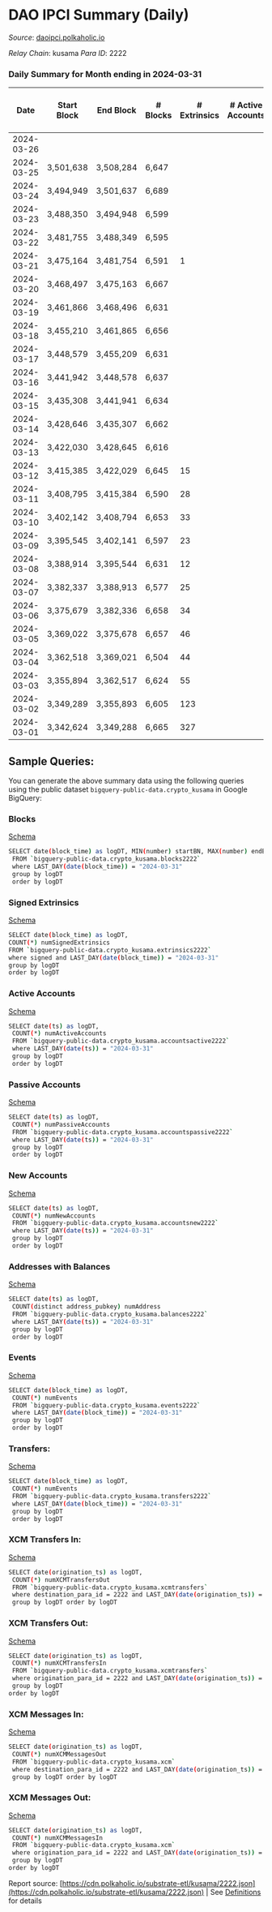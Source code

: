 # DAO IPCI Summary (Daily)

_Source_: [daoipci.polkaholic.io](https://daoipci.polkaholic.io)

*Relay Chain*: kusama
*Para ID*: 2222



### Daily Summary for Month ending in 2024-03-31


| Date    | Start Block | End Block | # Blocks | # Extrinsics | # Active Accounts | # Passive Accounts | # New Accounts | # Addresses | # Events  | # Transfers ($USD) | # XCM Transfers In ($USD) | # XCM Transfers Out ($USD) | # XCM In | # XCM Out | Issues |
|---------|-------------|-----------|----------|--------------|-------------------|--------------------|----------------|-------------|-----------|--------------------|---------------------------|----------------------------|----------|-----------|--------|
| 2024-03-26 |  |  |  |  |  |  |  |  |  |   |   |   |  |  |  |
| 2024-03-25 | 3,501,638 | 3,508,284 | 6,647 |  |  |  |  | 905 | 33,235 |   |   |   |  |  |  |
| 2024-03-24 | 3,494,949 | 3,501,637 | 6,689 |  |  |  |  | 905 | 33,445 |   |   |   |  |  |  |
| 2024-03-23 | 3,488,350 | 3,494,948 | 6,599 |  |  |  |  | 905 | 32,995 |   |   |   |  |  |  |
| 2024-03-22 | 3,481,755 | 3,488,349 | 6,595 |  |  |  |  | 905 | 32,975 |   |   |   |  |  |  |
| 2024-03-21 | 3,475,164 | 3,481,754 | 6,591 | 1 |  |  |  | 905 | 32,963 |   |   |   |  |  |  |
| 2024-03-20 | 3,468,497 | 3,475,163 | 6,667 |  |  |  |  | 905 | 33,335 |   |   |   |  |  |  |
| 2024-03-19 | 3,461,866 | 3,468,496 | 6,631 |  |  |  |  | 905 | 33,155 |   |   |   |  |  |  |
| 2024-03-18 | 3,455,210 | 3,461,865 | 6,656 |  |  |  |  | 905 | 33,280 |   |   |   |  |  |  |
| 2024-03-17 | 3,448,579 | 3,455,209 | 6,631 |  |  |  |  | 905 | 33,155 |   |   |   |  |  |  |
| 2024-03-16 | 3,441,942 | 3,448,578 | 6,637 |  |  |  |  | 905 | 33,185 |   |   |   |  |  |  |
| 2024-03-15 | 3,435,308 | 3,441,941 | 6,634 |  |  |  |  | 905 | 33,170 |   |   |   |  |  |  |
| 2024-03-14 | 3,428,646 | 3,435,307 | 6,662 |  |  |  |  | 905 | 33,310 |   |   |   |  |  |  |
| 2024-03-13 | 3,422,030 | 3,428,645 | 6,616 |  |  |  |  | 905 | 33,084 |   |   |   |  |  |  |
| 2024-03-12 | 3,415,385 | 3,422,029 | 6,645 | 15 |  |  |  | 905 | 33,300 |   |   |   |  |  |  |
| 2024-03-11 | 3,408,795 | 3,415,384 | 6,590 | 28 |  |  |  | 905 | 33,090 |   |   |   |  |  |  |
| 2024-03-10 | 3,402,142 | 3,408,794 | 6,653 | 33 |  |  |  | 905 | 33,430 |   |   |   |  |  |  |
| 2024-03-09 | 3,395,545 | 3,402,141 | 6,597 | 23 |  |  |  | 905 | 33,100 |   |   |   |  |  |  |
| 2024-03-08 | 3,388,914 | 3,395,544 | 6,631 | 12 |  |  |  | 905 | 33,215 |   |   |   |  |  |  |
| 2024-03-07 | 3,382,337 | 3,388,913 | 6,577 | 25 |  |  |  | 905 | 33,010 |   |   |   |  |  |  |
| 2024-03-06 | 3,375,679 | 3,382,336 | 6,658 | 34 |  |  |  | 905 | 33,464 |   |   |   |  |  |  |
| 2024-03-05 | 3,369,022 | 3,375,678 | 6,657 | 46 |  |  |  | 905 | 33,515 |   |   |   |  |  |  |
| 2024-03-04 | 3,362,518 | 3,369,021 | 6,504 | 44 |  |  |  | 905 | 32,740 |   |   |   |  |  |  |
| 2024-03-03 | 3,355,894 | 3,362,517 | 6,624 | 55 |  |  |  | 905 | 33,395 |   |   |   |  |  |  |
| 2024-03-02 | 3,349,289 | 3,355,893 | 6,605 | 123 |  |  |  | 905 | 33,640 |   |   |   |  |  |  |
| 2024-03-01 | 3,342,624 | 3,349,288 | 6,665 | 327 |  |  |  | 905 | 34,960 |   |   |   |  |  |  |

## Sample Queries:
You can generate the above summary data using the following queries using the public dataset `bigquery-public-data.crypto_kusama` in Google BigQuery:


### Blocks 

[Schema](https://github.com/colorfulnotion/substrate-etl/blob/main/schema/blocks.json)

```bash
SELECT date(block_time) as logDT, MIN(number) startBN, MAX(number) endBN, COUNT(*) numBlocks 
 FROM `bigquery-public-data.crypto_kusama.blocks2222`  
 where LAST_DAY(date(block_time)) = "2024-03-31" 
 group by logDT 
 order by logDT
```

### Signed Extrinsics 

[Schema](https://github.com/colorfulnotion/substrate-etl/blob/main/schema/extrinsics.json)

```bash
SELECT date(block_time) as logDT, 
COUNT(*) numSignedExtrinsics 
FROM `bigquery-public-data.crypto_kusama.extrinsics2222`  
where signed and LAST_DAY(date(block_time)) = "2024-03-31" 
group by logDT 
order by logDT
```

### Active Accounts 

[Schema](https://github.com/colorfulnotion/substrate-etl/blob/main/schema/accountsactive.json)

```bash
SELECT date(ts) as logDT, 
 COUNT(*) numActiveAccounts 
 FROM `bigquery-public-data.crypto_kusama.accountsactive2222` 
 where LAST_DAY(date(ts)) = "2024-03-31" 
 group by logDT 
 order by logDT
```

### Passive Accounts 

[Schema](https://github.com/colorfulnotion/substrate-etl/blob/main/schema/accountspassive.json)

```bash
SELECT date(ts) as logDT, 
 COUNT(*) numPassiveAccounts 
 FROM `bigquery-public-data.crypto_kusama.accountspassive2222` 
 where LAST_DAY(date(ts)) = "2024-03-31" 
 group by logDT 
 order by logDT
```

### New Accounts 

[Schema](https://github.com/colorfulnotion/substrate-etl/blob/main/schema/accountsnew.json)

```bash
SELECT date(ts) as logDT, 
 COUNT(*) numNewAccounts 
 FROM `bigquery-public-data.crypto_kusama.accountsnew2222` 
 where LAST_DAY(date(ts)) = "2024-03-31" 
 group by logDT
 order by logDT
```

### Addresses with Balances 

[Schema](https://github.com/colorfulnotion/substrate-etl/blob/main/schema/balances.json)

```bash
SELECT date(ts) as logDT,
 COUNT(distinct address_pubkey) numAddress 
 FROM `bigquery-public-data.crypto_kusama.balances2222` 
 where LAST_DAY(date(ts)) = "2024-03-31" 
 group by logDT 
 order by logDT
```

### Events 

[Schema](https://github.com/colorfulnotion/substrate-etl/blob/main/schema/events.json)

```bash
SELECT date(block_time) as logDT, 
 COUNT(*) numEvents 
 FROM `bigquery-public-data.crypto_kusama.events2222` 
 where LAST_DAY(date(block_time)) = "2024-03-31" 
 group by logDT 
 order by logDT
```

### Transfers:

[Schema](https://github.com/colorfulnotion/substrate-etl/blob/main/schema/transfers.json)

```bash
SELECT date(block_time) as logDT, 
 COUNT(*) numEvents 
 FROM `bigquery-public-data.crypto_kusama.transfers2222` 
 where LAST_DAY(date(block_time)) = "2024-03-31" 
 group by logDT 
 order by logDT
```

### XCM Transfers In: 

[Schema](https://github.com/colorfulnotion/substrate-etl/blob/main/schema/xcmtransfers.json)

```bash
SELECT date(origination_ts) as logDT, 
 COUNT(*) numXCMTransfersOut 
 FROM `bigquery-public-data.crypto_kusama.xcmtransfers` 
 where destination_para_id = 2222 and LAST_DAY(date(origination_ts)) = "2024-03-31" 
 group by logDT order by logDT
```

### XCM Transfers Out: 

[Schema](https://github.com/colorfulnotion/substrate-etl/blob/main/schema/xcmtransfers.json)

```bash
SELECT date(origination_ts) as logDT, 
 COUNT(*) numXCMTransfersIn 
 FROM `bigquery-public-data.crypto_kusama.xcmtransfers` 
 where origination_para_id = 2222 and LAST_DAY(date(origination_ts)) = "2024-03-31" 
 group by logDT 
order by logDT
```

### XCM Messages In: 

[Schema](https://github.com/colorfulnotion/substrate-etl/blob/main/schema/xcm.json)

```bash
SELECT date(origination_ts) as logDT, 
 COUNT(*) numXCMMessagesOut 
 FROM `bigquery-public-data.crypto_kusama.xcm` 
 where destination_para_id = 2222 and LAST_DAY(date(origination_ts)) = "2024-03-31" 
 group by logDT order by logDT
```

### XCM Messages Out: 

[Schema](https://github.com/colorfulnotion/substrate-etl/blob/main/schema/xcm.json)

```bash
SELECT date(origination_ts) as logDT, 
 COUNT(*) numXCMMessagesIn 
 FROM `bigquery-public-data.crypto_kusama.xcm` 
 where origination_para_id = 2222 and LAST_DAY(date(origination_ts)) = "2024-03-31" 
 group by logDT 
order by logDT
```


Report source: [https://cdn.polkaholic.io/substrate-etl/kusama/2222.json](https://cdn.polkaholic.io/substrate-etl/kusama/2222.json) | See [Definitions](/DEFINITIONS.md) for details
